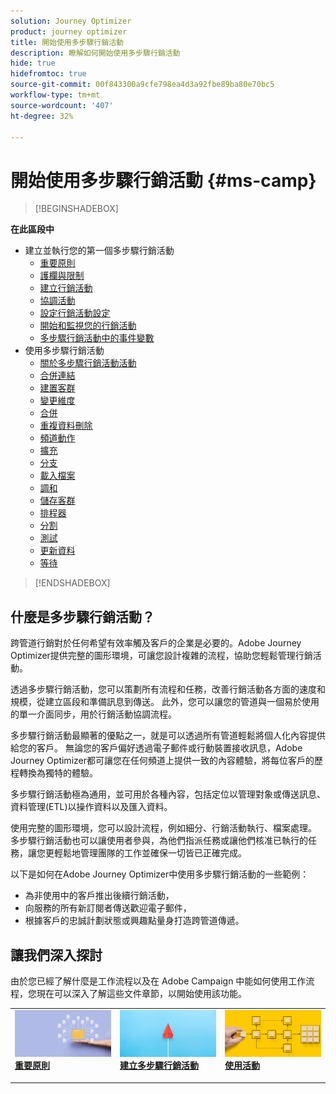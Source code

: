 ```yaml
---
solution: Journey Optimizer
product: journey optimizer
title: 開始使用多步驟行銷活動
description: 瞭解如何開始使用多步驟行銷活動
hide: true
hidefromtoc: true
source-git-commit: 00f843300a9cfe798ea4d3a92fbe89ba80e70bc5
workflow-type: tm+mt
source-wordcount: '407'
ht-degree: 32%

---
```



# 開始使用多步驟行銷活動 {#ms-camp}


>[!BEGINSHADEBOX]

**在此區段中**

* 建立並執行您的第一個多步驟行銷活動
   * [重要原則](gs-campaign-creation.md)
   * [護欄與限制](guardrails.md)
   * [建立行銷活動](create-ms-campaign.md)
   * [協調活動](orchestrate-activities.md)
   * [設定行銷活動設定](ms-campaign-settings.md)
   * [開始和監視您的行銷活動](start-monitor-campaigns.md)
   * [多步驟行銷活動中的事件變數](event-variables.md)
* 使用多步驟行銷活動
   * [關於多步驟行銷活動活動](activities/about-activities.md)
   * [合併連結](activities/and-join.md)
   * [建置客群](activities/build-audience.md)
   * [變更維度](activities/change-dimension.md)
   * [合併](activities/combine.md)
   * [重複資料刪除](activities/deduplication.md)
   * [頻道動作](activities/channels.md)
   * [擴充](activities/enrichment.md)
   * [分支](activities/fork.md)
   * [載入檔案](activities/load-file.md)
   * [調和](activities/reconciliation.md)
   * [儲存客群](activities/save-audience.md)
   * [排程器](activities/scheduler.md)
   * [分割](activities/split.md)
   * [測試](activities/test.md)
   * [更新資料](activities/update-data.md)
   * [等待](activities/wait.md)

>[!ENDSHADEBOX]


## 什麼是多步驟行銷活動？

跨管道行銷對於任何希望有效率觸及客戶的企業是必要的。Adobe Journey Optimizer提供完整的圖形環境，可讓您設計複雜的流程，協助您輕鬆管理行銷活動。

透過多步驟行銷活動，您可以策劃所有流程和任務，改善行銷活動各方面的速度和規模，從建立區段和準備訊息到傳送。 此外，您可以讓您的管道與一個易於使用的單一介面同步，用於行銷活動協調流程。

多步驟行銷活動最顯著的優點之一，就是可以透過所有管道輕鬆將個人化內容提供給您的客戶。 無論您的客戶偏好透過電子郵件或行動裝置接收訊息，Adobe Journey Optimizer都可讓您在任何頻道上提供一致的內容體驗，將每位客戶的歷程轉換為獨特的體驗。

多步驟行銷活動極為通用，並可用於各種內容，包括定位以管理對象或傳送訊息、資料管理(ETL)以操作資料以及匯入資料。

使用完整的圖形環境，您可以設計流程，例如細分、行銷活動執行、檔案處理。 多步驟行銷活動也可以讓使用者參與，為他們指派任務或讓他們核准已執行的任務，讓您更輕鬆地管理團隊的工作並確保一切皆已正確完成。

以下是如何在Adobe Journey Optimizer中使用多步驟行銷活動的一些範例：

* 為非使用中的客戶推出後續行銷活動，
* 向服務的所有新訂閱者傳送歡迎電子郵件，
* 根據客戶的忠誠計劃狀態或興趣點量身打造跨管道傳遞。


## 讓我們深入探討

由於您已經了解什麼是工作流程以及在 Adobe Campaign 中能如何使用工作流程，您現在可以深入了解這些文件章節，以開始使用該功能。

<table style="table-layout:fixed"><tr style="border: 0;">
<td>
<a href="gs-campaign-creation.md">
<img alt="存取並管理工作流程" src="assets/do-not-localize/workflow-access.jpeg">
</a>
<div>
<a href="gs-campaign-creation.md"><strong>重要原則</strong></a>
</div>
<p>
</td>
<td>
<a href="create-ms-campaign.md">
<img alt="銷售機會" src="assets/do-not-localize/workflow-create.jpeg">
</a>
<div><a href="create-ms-campaign.md"><strong>建立多步驟行銷活動</strong>
</div>
<p>
</td>
<td>
<a href="activities/about-activities.md">
<img alt="不頻繁" src="assets/do-not-localize/workflow-activities.jpeg">
</a>
<div>
<a href="activities/about-activities.md"><strong>使用活動</strong></a>
</div>
<p></td>
</tr></table>
